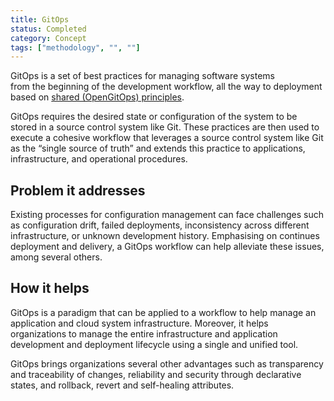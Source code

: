 ```yaml
---
title: GitOps
status: Completed
category: Concept
tags: ["methodology", "", ""]
---
```


GitOps is a set of best practices for managing software systems  
from the beginning of the development workflow, all the way to deployment
based on [shared (OpenGitOps) principles](https://opengitops.dev/).

GitOps requires the desired state or configuration of the system to 
be stored in a source control system like Git.
These practices are then used to execute a cohesive workflow that 
leverages a source control system like Git as the “single source of truth” and 
extends this practice to applications, infrastructure, and operational procedures.

## Problem it addresses

Existing processes for configuration management can face 
challenges such as configuration drift, failed deployments, inconsistency 
across different infrastructure, or unknown development history.
Emphasising on continues deployment and delivery, 
a GitOps workflow can help alleviate these issues, 
among several others.

## How it helps

GitOps is a paradigm that can be applied to a workflow 
to help manage an application and cloud system infrastructure. 
Moreover, it helps organizations to manage the entire infrastructure 
and application development and deployment lifecycle using a 
single and unified tool.

GitOps brings organizations several other advantages 
such as transparency and traceability of changes, 
reliability and security through declarative states,
and rollback, revert and self-healing attributes.
